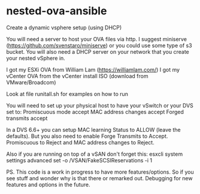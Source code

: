 # nested-ova-ansible
Create a dynamic vsphere setup (using DHCP)

You will need a server to host your OVA files via http. I suggest miniserve (https://github.com/svenstaro/miniserve) or you could use some type of s3 bucket. You will also need a DHCP server on your network that you create your nested vSphere in.

I got my ESXi OVA from William Lam (https://williamlam.com/)
I got my vCenter OVA from the vCenter install ISO (download from VMware/Broadcom)

Look at file runitall.sh for examples on how to run

You will need to set up your physical host to have your vSwitch or your DVS set to:
Promiscuous mode accept
MAC address changes accept
Forged transmits accept


In a DVS 6.6+ you can setup MAC learning Status to ALLOW (leave the defaults). But you also need to enable Forge Transmits to Accept. Promiscuous to Reject and MAC address changes to Reject.


Also if you are running on top of a vSAN don't forget this:  esxcli system settings advanced set -o /VSAN/FakeSCSIReservations -i 1


PS. This code is a work in progress to have more features/options. So if you see stuff and wonder why is that there or remarked out. Debugging for new features and options in the future.
